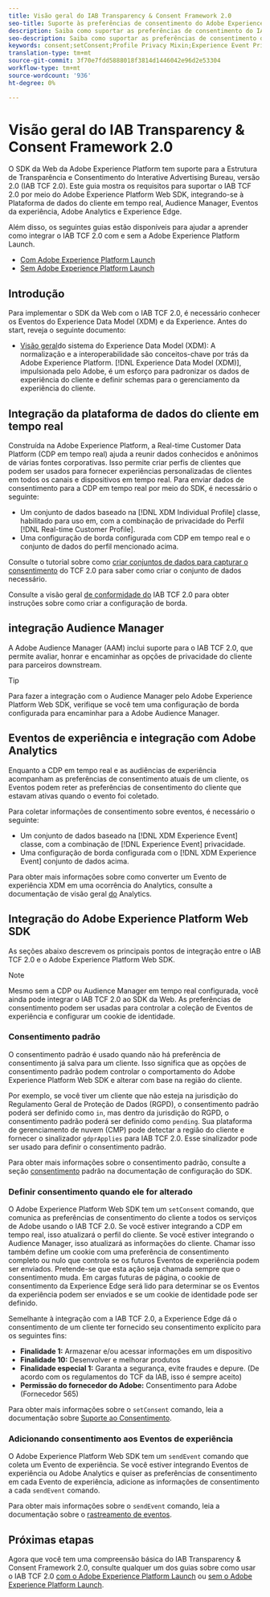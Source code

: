 ```yaml
---
title: Visão geral do IAB Transparency & Consent Framework 2.0
seo-title: Suporte às preferências de consentimento do Adobe Experience Platform Web SDK do Interative Advertising Bureau Transparency & Consent Framework 2.0
description: Saiba como suportar as preferências de consentimento do IAB TCF 2.0 com o SDK da Web do Experience Platform
seo-description: Saiba como suportar as preferências de consentimento do IAB TCF 2.0 com o SDK da Web do Experience Platform
keywords: consent;setConsent;Profile Privacy Mixin;Experience Event Privacy Mixin;Privacy Mixin;IAB TCF 2.0;Real-time CDP;Real-time Customer Data Profile
translation-type: tm+mt
source-git-commit: 3f70e7fdd5888018f3814d1446042e96d2e53304
workflow-type: tm+mt
source-wordcount: '936'
ht-degree: 0%

---
```



# Visão geral do IAB Transparency &amp; Consent Framework 2.0

O SDK da Web da Adobe Experience Platform tem suporte para a Estrutura de Transparência e Consentimento do Interative Advertising Bureau, versão 2.0 (IAB TCF 2.0). Este guia mostra os requisitos para suportar o IAB TCF 2.0 por meio do Adobe Experience Platform Web SDK, integrando-se à Plataforma de dados do cliente em tempo real, Audience Manager, Eventos da experiência, Adobe Analytics e Experience Edge.

Além disso, os seguintes guias estão disponíveis para ajudar a aprender como integrar o IAB TCF 2.0 com e sem a Adobe Experience Platform Launch.

- [Com Adobe Experience Platform Launch](./with-launch.md)
- [Sem Adobe Experience Platform Launch](./without-launch.md)

## Introdução

Para implementar o SDK da Web com o IAB TCF 2.0, é necessário conhecer os Eventos do Experience Data Model (XDM) e da Experience. Antes do start, reveja o seguinte documento:

- [Visão geral](../../../xdm/home.md)do sistema do Experience Data Model (XDM): A normalização e a interoperabilidade são conceitos-chave por trás da Adobe Experience Platform. [!DNL Experience Data Model (XDM)], impulsionada pelo Adobe, é um esforço para padronizar os dados de experiência do cliente e definir schemas para o gerenciamento da experiência do cliente.

## Integração da plataforma de dados do cliente em tempo real

Construída na Adobe Experience Platform, a Real-time Customer Data Platform (CDP em tempo real) ajuda a reunir dados conhecidos e anônimos de várias fontes corporativas. Isso permite criar perfis de clientes que podem ser usados para fornecer experiências personalizadas de clientes em todos os canais e dispositivos em tempo real. Para enviar dados de consentimento para a CDP em tempo real por meio do SDK, é necessário o seguinte:

- Um conjunto de dados baseado na [!DNL XDM Individual Profile] classe, habilitado para uso em, com a combinação de privacidade do Perfil [!DNL Real-time Customer Profile].
- Uma configuração de borda configurada com CDP em tempo real e o conjunto de dados do perfil mencionado acima.

Consulte o tutorial sobre como [criar conjuntos de dados para capturar o consentimento](../../../rtcdp/privacy/iab/dataset-preparation.md) do TCF 2.0 para saber como criar o conjunto de dados necessário.

Consulte a visão geral [de conformidade do](../../../rtcdp/privacy/privacy-overview.md) IAB TCF 2.0 para obter instruções sobre como criar a configuração de borda.

## integração Audience Manager

A Adobe Audience Manager (AAM) inclui suporte para o IAB TCF 2.0, que permite avaliar, honrar e encaminhar as opções de privacidade do cliente para parceiros downstream. <!--For more information, read the documentation on [Sending Data to Audience Manager](../audience-manager/audience-manager-overview.md).-->

>[!TIP]
>
>Para fazer a integração com o Audience Manager pelo Adobe Experience Platform Web SDK, verifique se você tem uma configuração de borda configurada para encaminhar para a Adobe Audience Manager.

## Eventos de experiência e integração com Adobe Analytics

Enquanto a CDP em tempo real e as audiências de experiência acompanham as preferências de consentimento atuais de um cliente, os Eventos podem reter as preferências de consentimento do cliente que estavam ativas quando o evento foi coletado.

Para coletar informações de consentimento sobre eventos, é necessário o seguinte:

- Um conjunto de dados baseado na [!DNL XDM Experience Event] classe, com a combinação de [!DNL Experience Event] privacidade.
- Uma configuração de borda configurada com o [!DNL XDM Experience Event] conjunto de dados acima.

Para obter mais informações sobre como converter um Evento de experiência XDM em uma ocorrência do Analytics, consulte a documentação de visão geral [do](../../data-collection/adobe-analytics/analytics-overview.md) Analytics.

## Integração do Adobe Experience Platform Web SDK

As seções abaixo descrevem os principais pontos de integração entre o IAB TCF 2.0 e o Adobe Experience Platform Web SDK.

>[!NOTE]
>
>Mesmo sem a CDP ou Audience Manager em tempo real configurada, você ainda pode integrar o IAB TCF 2.0 ao SDK da Web. As preferências de consentimento podem ser usadas para controlar a coleção de Eventos de experiência e configurar um cookie de identidade.

### Consentimento padrão

O consentimento padrão é usado quando não há preferência de consentimento já salva para um cliente. Isso significa que as opções de consentimento padrão podem controlar o comportamento do Adobe Experience Platform Web SDK e alterar com base na região do cliente.

Por exemplo, se você tiver um cliente que não esteja na jurisdição do Regulamento Geral de Proteção de Dados (RGPD), o consentimento padrão poderá ser definido como `in`, mas dentro da jurisdição do RGPD, o consentimento padrão poderá ser definido como `pending`. Sua plataforma de gerenciamento de nuvem (CMP) pode detectar a região do cliente e fornecer o sinalizador `gdprApplies` para IAB TCF 2.0. Esse sinalizador pode ser usado para definir o consentimento padrão.

Para obter mais informações sobre o consentimento padrão, consulte a seção [consentimento](../../fundamentals/configuring-the-sdk.md#default-consent) padrão na documentação de configuração do SDK.

### Definir consentimento quando ele for alterado

O Adobe Experience Platform Web SDK tem um `setConsent` comando, que comunica as preferências de consentimento do cliente a todos os serviços de Adobe usando o IAB TCF 2.0. Se você estiver integrando a CDP em tempo real, isso atualizará o perfil do cliente. Se você estiver integrando o Audience Manager, isso atualizará as informações do cliente. Chamar isso também define um cookie com uma preferência de consentimento completo ou nulo que controla se os futuros Eventos de experiência podem ser enviados. Pretende-se que esta ação seja chamada sempre que o consentimento muda. Em cargas futuras de página, o cookie de consentimento da Experience Edge será lido para determinar se os Eventos da experiência podem ser enviados e se um cookie de identidade pode ser definido.

Semelhante à integração com a IAB TCF 2.0, a Experience Edge dá o consentimento de um cliente ter fornecido seu consentimento explícito para os seguintes fins:

- **Finalidade 1:** Armazenar e/ou acessar informações em um dispositivo
- **Finalidade 10:** Desenvolver e melhorar produtos
- **Finalidade especial 1:** Garanta a segurança, evite fraudes e depure. (De acordo com os regulamentos do TCF da IAB, isso é sempre aceito)
- **Permissão do fornecedor do Adobe:** Consentimento para Adobe (Fornecedor 565)

Para obter mais informações sobre o `setConsent` comando, leia a documentação sobre [Suporte ao Consentimento](../../consent/supporting-consent.md).

### Adicionando consentimento aos Eventos de experiência

O Adobe Experience Platform Web SDK tem um `sendEvent` comando que coleta um Evento de experiência. Se você estiver integrando Eventos de experiência ou Adobe Analytics e quiser as preferências de consentimento em cada Evento de experiência, adicione as informações de consentimento a cada `sendEvent` comando.

Para obter mais informações sobre o `sendEvent` comando, leia a documentação sobre o [rastreamento de eventos](../../fundamentals/tracking-events.md).

## Próximas etapas

Agora que você tem uma compreensão básica do IAB Transparency &amp; Consent Framework 2.0, consulte qualquer um dos guias sobre como usar o IAB TCF 2.0 [com o Adobe Experience Platform Launch](./with-launch.md) ou [sem o Adobe Experience Platform Launch](./without-launch.md).
